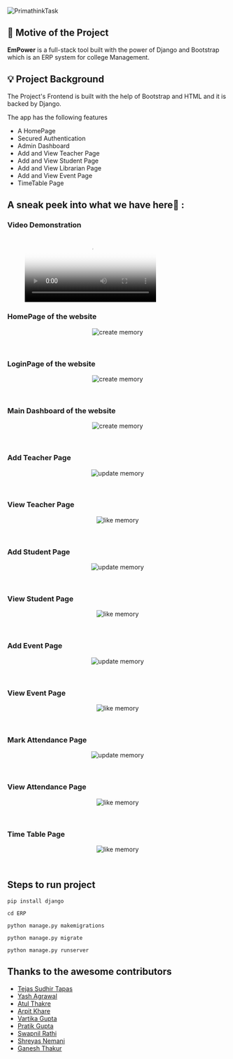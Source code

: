 ![PrimathinkTask](https://socialify.git.ci/Tejas1510/PrimaThink-Task-3/image?description=1&language=1&owner=1&theme=Dark)

## 📌 Motive of the Project

<b>EmPower</b> is a full-stack tool built with the power of Django and Bootstrap which is an ERP system for college Management.

## 💡 Project Background

The Project's Frontend is built with the help of Bootstrap and HTML  and it is backed by Django.

The app has the following features
- A HomePage
- Secured Authentication
- Admin Dashboard
- Add and View Teacher Page
- Add and View Student Page
- Add and View Librarian Page
- Add and View Event Page
- TimeTable Page

## A sneak peek into what we have here🙈 :

### Video Demonstration

<figure class="video_container">
  <video controls="true" allowfullscreen="true" poster="path/to/poster_image.png">
    <source src="https://github.com/Tejas1510/PrimaThink-Task-3/blob/main/PrimaThink%20Video%20with%20Thumbnail.mp4" type="video/mp4">
  </video>
</figure>

### HomePage of the website
<p align="center"><img src="https://github.com/Tejas1510/PrimaThink-Task-3/blob/main/Images/screencapture-127-0-0-1-8000-2021-06-21-11_46_10.png" alt = "create memory"></p>

<br>

### LoginPage of the website
<p align="center"><img src="https://github.com/Tejas1510/PrimaThink-Task-3/blob/main/Images/screencapture-127-0-0-1-8000-login-2021-06-21-11_46_32.png" alt = "create memory"></p>

<br>

### Main Dashboard of the website
<p align="center"><img src="https://github.com/Tejas1510/PrimaThink-Task-3/blob/main/Images/maindashboard.PNG" alt = "create memory"></p>

<br>

### Add Teacher Page
<p align="center"><img src="https://github.com/Tejas1510/PrimaThink-Task-3/blob/main/Images/screencapture-127-0-0-1-8000-add-teachers-2021-06-21-11_48_16.png" alt = "update memory"></p>

<br>

### View Teacher Page
<p align="center"><img src="https://github.com/Tejas1510/PrimaThink-Task-3/blob/main/Images/viewteacher.PNG" alt = "like memory"></p>

<br>

### Add Student Page
<p align="center"><img src="https://github.com/Tejas1510/PrimaThink-Task-3/blob/main/Images/screencapture-127-0-0-1-8000-add-students-2021-06-21-11_49_16.png" alt = "update memory"></p>

<br>

### View Student Page
<p align="center"><img src="https://github.com/Tejas1510/PrimaThink-Task-3/blob/main/Images/viewstudent.PNG" alt = "like memory"></p>

<br>

### Add Event Page
<p align="center"><img src="https://github.com/Tejas1510/PrimaThink-Task-3/blob/main/Images/screencapture-127-0-0-1-8000-add-events-2021-06-21-11_53_04.png" alt = "update memory"></p>

<br>

### View Event Page
<p align="center"><img src="https://github.com/Tejas1510/PrimaThink-Task-3/blob/main/Images/screencapture-127-0-0-1-8000-view-events-2021-06-21-12_14_36.png" alt = "like memory"></p>

<br>

### Mark Attendance Page
<p align="center"><img src="https://github.com/Tejas1510/PrimaThink-Task-3/blob/main/Images/markattendance.PNG" alt = "update memory"></p>

<br>

### View Attendance Page
<p align="center"><img src="https://github.com/Tejas1510/PrimaThink-Task-3/blob/main/Images/viewattendance.PNG" alt = "like memory"></p>

<br>

### Time Table Page
<p align="center"><img src="https://github.com/Tejas1510/PrimaThink-Task-3/blob/main/Images/screencapture-127-0-0-1-8000-view-timetable-2021-06-21-11_52_44.png" alt = "like memory"></p>

<br>

## Steps to run project
```
pip install django
```
```
cd ERP
```
```
python manage.py makemigrations
```
```
python manage.py migrate
```
```
python manage.py runserver
```
## Thanks to the awesome contributors
- [Tejas Sudhir Tapas](https://linktr.ee/Tejas_Sudhir_Tapas)
- [Yash Agrawal]()
- [Atul Thakre]()
- [Arpit Khare]()
- [Vartika Gupta]()
- [Pratik Gupta]()
- [Swapnil Rathi]()
- [Shreyas Nemani]()
- [Ganesh Thakur]()



